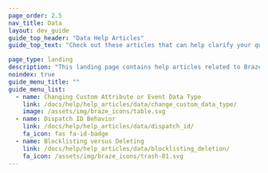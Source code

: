 ```yaml
---
page_order: 2.5
nav_title: Data
layout: dev_guide
guide_top_header: "Data Help Articles"
guide_top_text: "Check out these articles that can help clarify your questions on the nuances of data at Braze. <br><br> For more general information on all things data, take a look at our articles in <a href='/docs/user_guide/data_and_analytics/'>Data & Analytics</a>!"

page_type: landing
description: "This landing page contains help articles related to Braze data."
noindex: true
guide_menu_title: ""
guide_menu_list:
  - name: Changing Custom Attribute or Event Data Type
    link: /docs/help/help_articles/data/change_custom_data_type/
    image: /assets/img/braze_icons/table.svg
  - name: Dispatch ID Behavior
    link: /docs/help/help_articles/data/dispatch_id/
    fa_icon: fas fa-id-badge
  - name: Blocklisting versus Deleting
    link: /docs/help/help_articles/data/blocklisting_deletion/
    fa_icon: /assets/img/braze_icons/trash-01.svg
---
```


